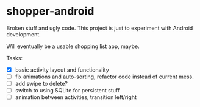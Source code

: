 # shopper-android

Broken stuff and ugly code. This project is just to experiment with Android development.

Will eventually be a usable shopping list app, maybe.

Tasks:

- [x] basic activity layout and functionality
- [ ] fix animations and auto-sorting, refactor code instead of current mess.
- [ ] add swipe to delete?
- [ ] switch to using SQLite for persistent stuff
- [ ] animation between activities, transition left/right

